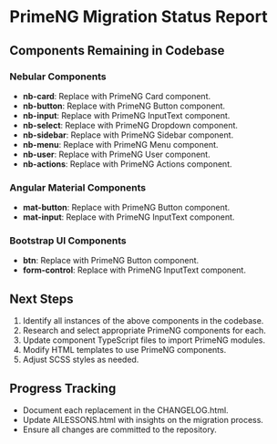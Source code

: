 # PrimeNG Migration Status Report

## Components Remaining in Codebase

### Nebular Components
- **nb-card**: Replace with PrimeNG Card component.
- **nb-button**: Replace with PrimeNG Button component.
- **nb-input**: Replace with PrimeNG InputText component.
- **nb-select**: Replace with PrimeNG Dropdown component.
- **nb-sidebar**: Replace with PrimeNG Sidebar component.
- **nb-menu**: Replace with PrimeNG Menu component.
- **nb-user**: Replace with PrimeNG User component.
- **nb-actions**: Replace with PrimeNG Actions component.

### Angular Material Components
- **mat-button**: Replace with PrimeNG Button component.
- **mat-input**: Replace with PrimeNG InputText component.

### Bootstrap UI Components
- **btn**: Replace with PrimeNG Button component.
- **form-control**: Replace with PrimeNG InputText component.

## Next Steps
1. Identify all instances of the above components in the codebase.
2. Research and select appropriate PrimeNG components for each.
3. Update component TypeScript files to import PrimeNG modules.
4. Modify HTML templates to use PrimeNG components.
5. Adjust SCSS styles as needed.

## Progress Tracking
- Document each replacement in the CHANGELOG.html.
- Update AILESSONS.html with insights on the migration process.
- Ensure all changes are committed to the repository.